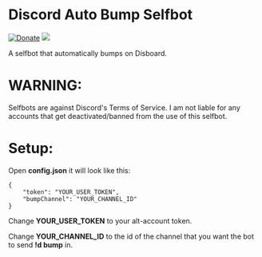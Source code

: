 # Discord Auto Bump Selfbot
[![Donate](https://img.shields.io/badge/Donate-PayPal-green.svg)](https://paypal.me/Lozarth) [<img src="https://img.shields.io/github/license/appu1232/Discord-Selfbot.svg?style=flat-square">](https://github.com/MonkoTubeYT/Disboard-Auto-Bump-Selfbot/blob/main/LICENSE)

A selfbot that automatically bumps on Disboard.
# WARNING:
Selfbots are against Discord's Terms of Service. I am not liable for any accounts that get deactivated/banned from the use of this selfbot.

# Setup:
Open **config.json** it will look like this:
```
{
    "token": "YOUR_USER_TOKEN",
    "bumpChannel": "YOUR_CHANNEL_ID"
}
```
Change **YOUR_USER_TOKEN** to your alt-account token.

Change **YOUR_CHANNEL_ID** to the id of the channel that you want the bot to send **!d bump** in.
